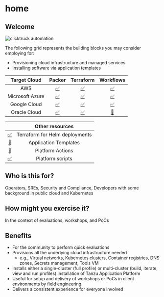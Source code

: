 # home

## Welcome

![clicktruck automation](docs/clicktruck.png)

The following grid represents the building blocks you may consider employing for:

* Provisioning cloud infrastructure and managed services
* Installing software via application templates

| Target Cloud | Packer | Terraform | Workflows |
| :--:  | :--:   | :--:      | :--:                    |
| AWS   | [:white_check_mark:](https://github.com/clicktruck/aws-packer) | [:white_check_mark:](https://github.com/clicktruck/aws-terraform) | [:white_check_mark:](https://github.com/clicktruck/aws-actions/blob/main/docs/USAGE.md) |
| Microsoft Azure | [:white_check_mark:](https://github.com/clicktruck/azure-packer) | [:white_check_mark:](https://github.com/clicktruck/azure-terraform) | [:white_check_mark:](https://github.com/clicktruck/azure-actions/blob/main/docs/USAGE.md) |
| Google Cloud  | [:white_check_mark:](https://github.com/clicktruck/google-packer) | [:white_check_mark:](https://github.com/clicktruck/google-terraform) | [:white_check_mark:](https://github.com/clicktruck/google-actions/blob/main/docs/USAGE.md) |
| Oracle Cloud | [:white_check_mark:](https://github.com/clicktruck/oracle-packer) | [:white_check_mark:](https://github.com/clicktruck/oracle-terraform) | [:construction:](https://github.com/clicktruck/oracle-actions) |

| | Other resources |
| :--: | :--: |
| [:white_check_mark:](https://github.com/clicktruck/k8s-terraform) | Terraform for Helm deployments |
| [:construction:](https://github.com/clicktruck/application-templates) | Application Templates |
| [:construction:](https://github.com/clicktruck/platform-actions) | Platform Actions |
| [:white_check_mark:](https://github.com/clicktruck/scripts) | Platform scripts |

## Who is this for?

Operators, SREs, Security and Compliance, Developers with some background in public cloud and Kubernetes

## How might you exercise it?

In the context of evaluations, workshops, and PoCs

## Benefits

* For the community to perform quick evaluations
* Provisions all the underlying cloud infrastructure needed
  * e.g., Virtual networks, Kubernetes clusters, Container registries, DNS zones, Secrets management, Tools VM
* Installs either a single-cluster (full profile) or multi-cluster (build, iterate, view and run profiles) installation of Tanzu Application Platform
* Useful for setup and delivery of workshops or PoCs in client environments by field engineering
* Delivers a consistent experience for everyone involved
